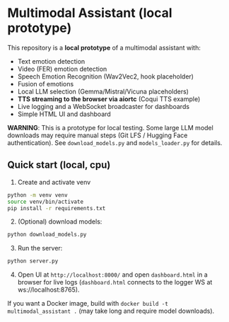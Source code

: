 # Multimodal Assistant (local prototype)
This repository is a **local prototype** of a multimodal assistant with:
- Text emotion detection
- Video (FER) emotion detection
- Speech Emotion Recognition (Wav2Vec2, hook placeholder)
- Fusion of emotions
- Local LLM selection (Gemma/Mistral/Vicuna placeholders)
- **TTS streaming to the browser via aiortc** (Coqui TTS example)
- Live logging and a WebSocket broadcaster for dashboards
- Simple HTML UI and dashboard

**WARNING**: This is a prototype for local testing. Some large LLM model downloads may require manual steps (Git LFS / Hugging Face authentication). See `download_models.py` and `models_loader.py` for details.

## Quick start (local, cpu)
1. Create and activate venv
```bash
python -m venv venv
source venv/bin/activate
pip install -r requirements.txt
```
2. (Optional) download models:
```bash
python download_models.py
```
3. Run the server:
```bash
python server.py
```
4. Open UI at `http://localhost:8000/` and open `dashboard.html` in a browser for live logs (`dashboard.html` connects to the logger WS at ws://localhost:8765).

If you want a Docker image, build with `docker build -t multimodal_assistant .` (may take long and require model downloads).

